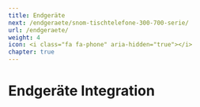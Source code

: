 ```yaml
---
title: Endgeräte
next: /endgeraete/snom-tischtelefone-300-700-serie/
url: /endgeraete/
weight: 4
icon: <i class="fa fa-phone" aria-hidden="true"></i>
chapter: true
---
```


# Endgeräte Integration
